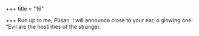 +++
title = "16"

+++
Run up to me, Pūṣan. I will announce close to your ear, o glowing one: “Evil are the hostilities of the stranger.